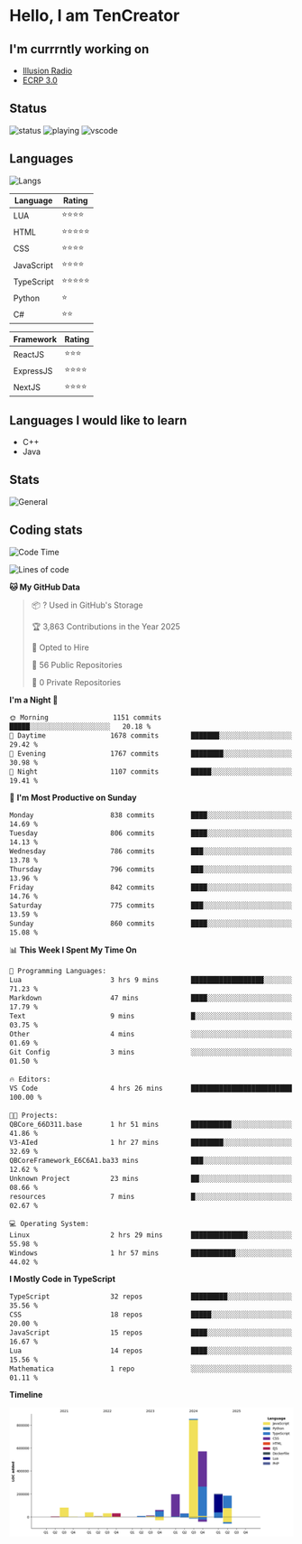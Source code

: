 # Hello, I am TenCreator

## I'm currrntly working on
- [Illusion Radio](https://illusionradio.co.uk/)
- [ECRP 3.0](http://github.com/Emerald-Coast-Roleplay/)

## Status
![status](https://api.statusbadges.me/badge/status/518334475038359555?simple=true&style=for-the-badge)
![playing](https://api.statusbadges.me/badge/playing/518334475038359555?style=for-the-badge)
![vscode](https://api.statusbadges.me/badge/vscode/518334475038359555?style=for-the-badge)

## Languages
![Langs](https://github-readme-stats.vercel.app/api/top-langs/?username=tencreator&layout=compact&theme=radical)


|Language|Rating|
|--------|------|
|LUA|⭐️⭐️⭐️⭐️|
|HTML|⭐️⭐️⭐️⭐️⭐️|
|CSS|⭐️⭐️⭐️⭐️|
|JavaScript|⭐️⭐️⭐️⭐️|
|TypeScript|⭐️⭐️⭐️⭐️⭐️|
|Python|⭐️|
|C#|⭐️⭐️ |

|Framework|Rating|
|--------|------|
|ReactJS|⭐️⭐️⭐|
|ExpressJS|⭐️⭐️⭐️⭐️|
|NextJS|⭐️⭐️⭐⭐️|

## Languages I would like to learn
- C++
- Java

## Stats
![General](https://github-readme-stats.vercel.app/api?username=tencreator&show_icons=true&theme=radical)

## Coding stats

<!--START_SECTION:waka-->
![Code Time](http://img.shields.io/badge/Code%20Time-629%20hrs%2027%20mins-blue)

![Lines of code](https://img.shields.io/badge/From%20Hello%20World%20I%27ve%20Written-2.3%20million%20lines%20of%20code-blue)

**🐱 My GitHub Data** 

> 📦 ? Used in GitHub's Storage 
 > 
> 🏆 3,863 Contributions in the Year 2025
 > 
> 💼 Opted to Hire
 > 
> 📜 56 Public Repositories 
 > 
> 🔑 0 Private Repositories 
 > 
**I'm a Night 🦉** 

```text
🌞 Morning                1151 commits        █████░░░░░░░░░░░░░░░░░░░░   20.18 % 
🌆 Daytime                1678 commits        ███████░░░░░░░░░░░░░░░░░░   29.42 % 
🌃 Evening                1767 commits        ████████░░░░░░░░░░░░░░░░░   30.98 % 
🌙 Night                  1107 commits        █████░░░░░░░░░░░░░░░░░░░░   19.41 % 
```
📅 **I'm Most Productive on Sunday** 

```text
Monday                   838 commits         ████░░░░░░░░░░░░░░░░░░░░░   14.69 % 
Tuesday                  806 commits         ████░░░░░░░░░░░░░░░░░░░░░   14.13 % 
Wednesday                786 commits         ███░░░░░░░░░░░░░░░░░░░░░░   13.78 % 
Thursday                 796 commits         ███░░░░░░░░░░░░░░░░░░░░░░   13.96 % 
Friday                   842 commits         ████░░░░░░░░░░░░░░░░░░░░░   14.76 % 
Saturday                 775 commits         ███░░░░░░░░░░░░░░░░░░░░░░   13.59 % 
Sunday                   860 commits         ████░░░░░░░░░░░░░░░░░░░░░   15.08 % 
```


📊 **This Week I Spent My Time On** 

```text
💬 Programming Languages: 
Lua                      3 hrs 9 mins        ██████████████████░░░░░░░   71.23 % 
Markdown                 47 mins             ████░░░░░░░░░░░░░░░░░░░░░   17.79 % 
Text                     9 mins              █░░░░░░░░░░░░░░░░░░░░░░░░   03.75 % 
Other                    4 mins              ░░░░░░░░░░░░░░░░░░░░░░░░░   01.69 % 
Git Config               3 mins              ░░░░░░░░░░░░░░░░░░░░░░░░░   01.50 % 

🔥 Editors: 
VS Code                  4 hrs 26 mins       █████████████████████████   100.00 % 

🐱‍💻 Projects: 
QBCore_66D311.base       1 hr 51 mins        ██████████░░░░░░░░░░░░░░░   41.86 % 
V3-AIed                  1 hr 27 mins        ████████░░░░░░░░░░░░░░░░░   32.69 % 
QBCoreFramework_E6C6A1.ba33 mins             ███░░░░░░░░░░░░░░░░░░░░░░   12.62 % 
Unknown Project          23 mins             ██░░░░░░░░░░░░░░░░░░░░░░░   08.66 % 
resources                7 mins              █░░░░░░░░░░░░░░░░░░░░░░░░   02.67 % 

💻 Operating System: 
Linux                    2 hrs 29 mins       ██████████████░░░░░░░░░░░   55.98 % 
Windows                  1 hr 57 mins        ███████████░░░░░░░░░░░░░░   44.02 % 
```

**I Mostly Code in TypeScript** 

```text
TypeScript               32 repos            █████████░░░░░░░░░░░░░░░░   35.56 % 
CSS                      18 repos            █████░░░░░░░░░░░░░░░░░░░░   20.00 % 
JavaScript               15 repos            ████░░░░░░░░░░░░░░░░░░░░░   16.67 % 
Lua                      14 repos            ████░░░░░░░░░░░░░░░░░░░░░   15.56 % 
Mathematica              1 repo              ░░░░░░░░░░░░░░░░░░░░░░░░░   01.11 % 
```



**Timeline**

![Lines of Code chart](https://raw.githubusercontent.com/tencreator/tencreator/main/assets/bar_graph.png)


<!--END_SECTION:waka-->
